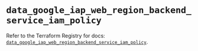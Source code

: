 # `data_google_iap_web_region_backend_service_iam_policy`

Refer to the Terraform Registry for docs: [`data_google_iap_web_region_backend_service_iam_policy`](https://registry.terraform.io/providers/hashicorp/google/5.45.2/docs/data-sources/iap_web_region_backend_service_iam_policy).
